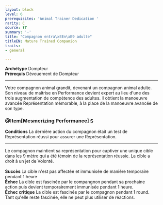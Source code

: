 ```yaml
---
layout: block
level: 6
prerequisites: 'Animal Trainer Dedication '
rarity: C
source: ??
summary: '-'
title: "Compagnon entra\xEEn\xE9 adulte"
titleEN: Mature Trained Companion
traits:
- general

---
```


<p><span id="ctl00_MainContent_DetailedOutput"><strong>Archétype</strong>&nbsp;Dompteur&nbsp;<br><strong>Prérequis</strong> Dévouement de Dompteur<br></span></p>
<hr>
<p>Votre compagnon animal grandit, devenant un compagnon animal adulte. Son niveau de maîtrise en Performance devient expert au lieu d'une des trois augmentation de compétence des adultes. Il obtient la manoeuvre avancée Représentation mémorable, à la place de la manoeuvre avancée de son type.</p>
<h3 class="title">@Item[Mesmerizing Performance] <img style="height: 15px;" src="https://2e.aonprd.com/Images/Actions/OneAction.png" alt="Single Action"></h3>
<p><strong>Conditions</strong> La dernière action du compagnon était un test de Représentation réussi pour assurer une Représentation.&nbsp;</p>
<hr>
<p>Le compagnon maintient sa représentation pour captiver une unique cible dans les 9 mètre qui a été témoin de la représentation réussie. La cible a droit à un jet de Volonté. <br><br><strong>Succès</strong> La cible n'est pas affectée et immunisée de manière temporaire pendant 1 heure<br><strong>Échec</strong> La cible est fascinée par le compangnon pendant sa prochaine action puis devient temporairement immunisée pendant 1 heure.<br><strong>Échec critique</strong> La cible est fascinée par le compagnon pendant 1 round. Tant qu'elle reste fascinée, elle ne peut plus utiliser de réactions.&nbsp;</p>